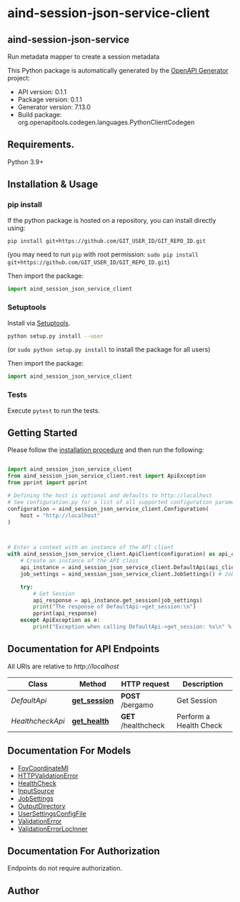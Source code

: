 # aind-session-json-service-client

## aind-session-json-service

Run metadata mapper to create a session metadata



This Python package is automatically generated by the [OpenAPI Generator](https://openapi-generator.tech) project:

- API version: 0.1.1
- Package version: 0.1.1
- Generator version: 7.13.0
- Build package: org.openapitools.codegen.languages.PythonClientCodegen

## Requirements.

Python 3.9+

## Installation & Usage
### pip install

If the python package is hosted on a repository, you can install directly using:

```sh
pip install git+https://github.com/GIT_USER_ID/GIT_REPO_ID.git
```
(you may need to run `pip` with root permission: `sudo pip install git+https://github.com/GIT_USER_ID/GIT_REPO_ID.git`)

Then import the package:
```python
import aind_session_json_service_client
```

### Setuptools

Install via [Setuptools](http://pypi.python.org/pypi/setuptools).

```sh
python setup.py install --user
```
(or `sudo python setup.py install` to install the package for all users)

Then import the package:
```python
import aind_session_json_service_client
```

### Tests

Execute `pytest` to run the tests.

## Getting Started

Please follow the [installation procedure](#installation--usage) and then run the following:

```python

import aind_session_json_service_client
from aind_session_json_service_client.rest import ApiException
from pprint import pprint

# Defining the host is optional and defaults to http://localhost
# See configuration.py for a list of all supported configuration parameters.
configuration = aind_session_json_service_client.Configuration(
    host = "http://localhost"
)



# Enter a context with an instance of the API client
with aind_session_json_service_client.ApiClient(configuration) as api_client:
    # Create an instance of the API class
    api_instance = aind_session_json_service_client.DefaultApi(api_client)
    job_settings = aind_session_json_service_client.JobSettings() # JobSettings | 

    try:
        # Get Session
        api_response = api_instance.get_session(job_settings)
        print("The response of DefaultApi->get_session:\n")
        pprint(api_response)
    except ApiException as e:
        print("Exception when calling DefaultApi->get_session: %s\n" % e)

```

## Documentation for API Endpoints

All URIs are relative to *http://localhost*

Class | Method | HTTP request | Description
------------ | ------------- | ------------- | -------------
*DefaultApi* | [**get_session**](docs/DefaultApi.md#get_session) | **POST** /bergamo | Get Session
*HealthcheckApi* | [**get_health**](docs/HealthcheckApi.md#get_health) | **GET** /healthcheck | Perform a Health Check


## Documentation For Models

 - [FovCoordinateMl](docs/FovCoordinateMl.md)
 - [HTTPValidationError](docs/HTTPValidationError.md)
 - [HealthCheck](docs/HealthCheck.md)
 - [InputSource](docs/InputSource.md)
 - [JobSettings](docs/JobSettings.md)
 - [OutputDirectory](docs/OutputDirectory.md)
 - [UserSettingsConfigFile](docs/UserSettingsConfigFile.md)
 - [ValidationError](docs/ValidationError.md)
 - [ValidationErrorLocInner](docs/ValidationErrorLocInner.md)


<a id="documentation-for-authorization"></a>
## Documentation For Authorization

Endpoints do not require authorization.


## Author




